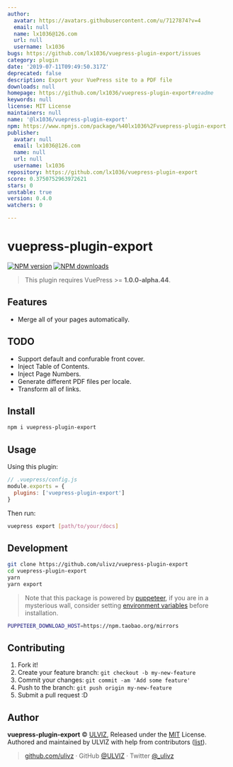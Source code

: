 ```yaml
---
author:
  avatar: https://avatars.githubusercontent.com/u/7127874?v=4
  email: null
  name: lx1036@126.com
  url: null
  username: lx1036
bugs: https://github.com/lx1036/vuepress-plugin-export/issues
category: plugin
date: '2019-07-11T09:49:50.317Z'
deprecated: false
description: Export your VuePress site to a PDF file
downloads: null
homepage: https://github.com/lx1036/vuepress-plugin-export#readme
keywords: null
license: MIT License
maintainers: null
name: '@lx1036/vuepress-plugin-export'
npm: https://www.npmjs.com/package/%40lx1036%2Fvuepress-plugin-export
publisher:
  avatar: null
  email: lx1036@126.com
  name: null
  url: null
  username: lx1036
repository: https://github.com/lx1036/vuepress-plugin-export
score: 0.3750752963972621
stars: 0
unstable: true
version: 0.4.0
watchers: 0

---
```


# vuepress-plugin-export

[![NPM version](https://badgen.net/npm/v/vuepress-plugin-export)](https://npmjs.com/package/vuepress-plugin-export) [![NPM downloads](https://badgen.net/npm/dm/vuepress-plugin-export)](https://npmjs.com/package/vuepress-plugin-export)

> This plugin requires VuePress >= **1.0.0-alpha.44**.

## Features

- Merge all of your pages automatically.

## TODO

- Support default and confurable front cover.
- Inject Table of Contents.
- Inject Page Numbers.
- Generate different PDF files per locale.
- Transform all of links.

## Install

```bash
npm i vuepress-plugin-export
```

## Usage

Using this plugin:

```javascript
// .vuepress/config.js
module.exports = {
  plugins: ['vuepress-plugin-export']
}
```

Then run:

```bash
vuepress export [path/to/your/docs]
```

## Development

```bash
git clone https://github.com/ulivz/vuepress-plugin-export
cd vuepress-plugin-export
yarn
yarn export
```

> Note that this package is powered by [puppeteer](https://github.com/GoogleChrome/puppeteer), if you are in a mysterious wall, consider setting [environment variables](https://github.com/GoogleChrome/puppeteer/blob/v1.11.0/docs/api.md#environment-variables) before installation.

```bash
PUPPETEER_DOWNLOAD_HOST=https://npm.taobao.org/mirrors
```

## Contributing

1. Fork it!
2. Create your feature branch: `git checkout -b my-new-feature`
3. Commit your changes: `git commit -am 'Add some feature'`
4. Push to the branch: `git push origin my-new-feature`
5. Submit a pull request :D


## Author

**vuepress-plugin-export** © [ULVIZ](https://github.com/ulivz), Released under the [MIT](./LICENSE) License.<br>
Authored and maintained by ULVIZ with help from contributors ([list](https://github.com/ulivz/vuepress-plugin-export/contributors)).

> [github.com/ulivz](https://github.com/ulivz) · GitHub [@ULVIZ](https://github.com/ulivz) · Twitter [@_ulivz](https://twitter.com/_ulivz)
